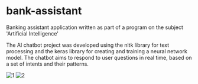 # bank-assistant
Banking assistant application written as part of a program on the subject 'Artificial Intelligence'

The AI chatbot project was developed using the nltk library for text processing and the keras library for creating and training a neural network model. The chatbot aims to respond to user questions in real time, based on a set of intents and their patterns.

![1](https://github.com/lkarii/bank-assistant/assets/95132134/d71832ed-248f-45a1-8e76-72d777d86d5b)
![2](https://github.com/lkarii/bank-assistant/assets/95132134/4f05ca3c-26fa-45ee-b97f-0ef533897764)
